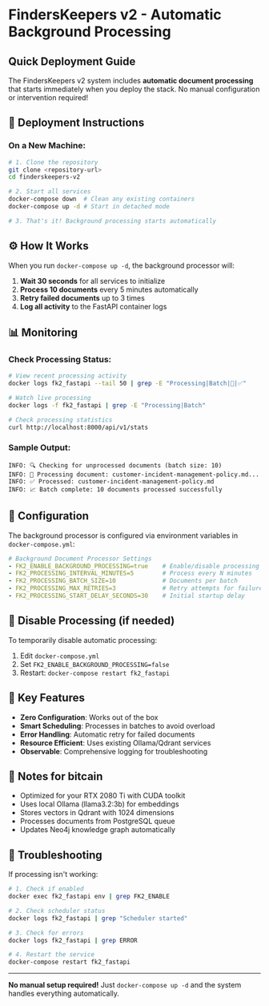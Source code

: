 # FindersKeepers v2 - Automatic Background Processing

## Quick Deployment Guide

The FindersKeepers v2 system includes **automatic document processing** that starts immediately when you deploy the stack. No manual configuration or intervention required!

## 🚀 Deployment Instructions

### On a New Machine:

```bash
# 1. Clone the repository
git clone <repository-url>
cd finderskeepers-v2

# 2. Start all services
docker-compose down  # Clean any existing containers
docker-compose up -d # Start in detached mode

# 3. That's it! Background processing starts automatically
```

## ⚙️ How It Works

When you run `docker-compose up -d`, the background processor will:

1. **Wait 30 seconds** for all services to initialize
2. **Process 10 documents** every 5 minutes automatically
3. **Retry failed documents** up to 3 times
4. **Log all activity** to the FastAPI container logs

## 📊 Monitoring

### Check Processing Status:
```bash
# View recent processing activity
docker logs fk2_fastapi --tail 50 | grep -E "Processing|Batch|📄|✅"

# Watch live processing
docker logs -f fk2_fastapi | grep -E "Processing|Batch"

# Check processing statistics
curl http://localhost:8000/api/v1/stats
```

### Sample Output:
```
INFO: 🔍 Checking for unprocessed documents (batch size: 10)
INFO: 📄 Processing document: customer-incident-management-policy.md...
INFO: ✅ Processed: customer-incident-management-policy.md
INFO: 📈 Batch complete: 10 documents processed successfully
```

## 🔧 Configuration

The background processor is configured via environment variables in `docker-compose.yml`:

```yaml
# Background Document Processor Settings
- FK2_ENABLE_BACKGROUND_PROCESSING=true    # Enable/disable processing
- FK2_PROCESSING_INTERVAL_MINUTES=5        # Process every N minutes
- FK2_PROCESSING_BATCH_SIZE=10             # Documents per batch
- FK2_PROCESSING_MAX_RETRIES=3             # Retry attempts for failures
- FK2_PROCESSING_START_DELAY_SECONDS=30    # Initial startup delay
```

## 🛑 Disable Processing (if needed)

To temporarily disable automatic processing:

1. Edit `docker-compose.yml`
2. Set `FK2_ENABLE_BACKGROUND_PROCESSING=false`
3. Restart: `docker-compose restart fk2_fastapi`

## 🎯 Key Features

- **Zero Configuration**: Works out of the box
- **Smart Scheduling**: Processes in batches to avoid overload
- **Error Handling**: Automatic retry for failed documents
- **Resource Efficient**: Uses existing Ollama/Qdrant services
- **Observable**: Comprehensive logging for troubleshooting

## 📝 Notes for bitcain

- Optimized for your RTX 2080 Ti with CUDA toolkit
- Uses local Ollama (llama3.2:3b) for embeddings
- Stores vectors in Qdrant with 1024 dimensions
- Processes documents from PostgreSQL queue
- Updates Neo4j knowledge graph automatically

## 🐛 Troubleshooting

If processing isn't working:

```bash
# 1. Check if enabled
docker exec fk2_fastapi env | grep FK2_ENABLE

# 2. Check scheduler status
docker logs fk2_fastapi | grep "Scheduler started"

# 3. Check for errors
docker logs fk2_fastapi | grep ERROR

# 4. Restart the service
docker-compose restart fk2_fastapi
```

---

**No manual setup required!** Just `docker-compose up -d` and the system handles everything automatically.
